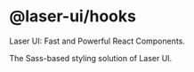 # @laser-ui/hooks

Laser UI: Fast and Powerful React Components.

The Sass-based styling solution of Laser UI.
